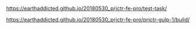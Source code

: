 
https://earthaddicted.github.io/20180530_prjctr-fe-pro/test-task/

https://earthaddicted.github.io/20180530_prjctr-fe-pro/prjctr-gulp-1/build/
